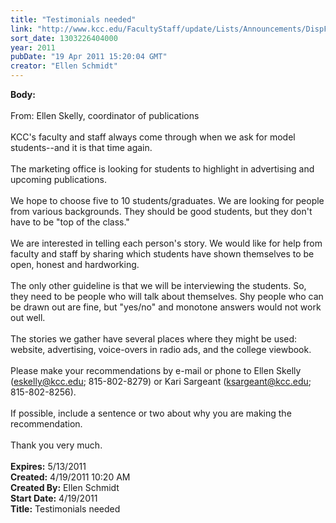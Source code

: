 ```yaml
---
title: "Testimonials needed"
link: "http://www.kcc.edu/FacultyStaff/update/Lists/Announcements/DispForm.aspx?ID=233"
sort_date: 1303226404000
year: 2011
pubDate: "19 Apr 2011 15:20:04 GMT"
creator: "Ellen Schmidt"
---
```


<div><b>Body:</b> <div class=ExternalClass0165FCE9393E47978EBDC790284C7A40><div> </div>
<div>From: Ellen Skelly, coordinator of publications</div>
<div> </div>
<div>KCC's faculty and staff always come through when we ask for model students--and it is that time again.</div>
<div> </div>
<div>The marketing office is looking for students to highlight in advertising and upcoming publications.</div>
<div> </div>
<div>We hope to choose five to 10 students/graduates. We are looking for people from various backgrounds. They should be good students, but they don't have to be &quot;top of the class.&quot; </div>
<div> </div>
<div>We are interested in telling each person's story. We would like for help from faculty and staff by sharing which students have shown themselves to be open, honest and hardworking.</div>
<div> </div>
<div>The only other guideline is that we will be interviewing the students. So, they need to be people who will talk about themselves. Shy people who can be drawn out are fine, but &quot;yes/no&quot; and monotone answers would not work out well.</div>
<div> </div>
<div>The stories we gather have several places where they might be used: website, advertising, voice-overs in radio ads, and the college viewbook.</div>
<div> </div>
<div>Please make your recommendations by e-mail or phone to Ellen Skelly (<a href="mailto:eskelly@kcc.edu">eskelly@kcc.edu</a>; 815-802-8279) or Kari Sargeant (<a href="mailto:ksargeant@kcc.edu">ksargeant@kcc.edu</a>; 815-802-8256). </div>
<div> </div>
<div>If possible, include a sentence or two about why you are making the recommendation. </div>
<div> </div>
<div>Thank you very much.</div>
<div> <br></div></div></div>
<div><b>Expires:</b> 5/13/2011</div>
<div><b>Created:</b> 4/19/2011 10:20 AM</div>
<div><b>Created By:</b> Ellen Schmidt</div>
<div><b>Start Date:</b> 4/19/2011</div>
<div><b>Title:</b> Testimonials needed</div>
